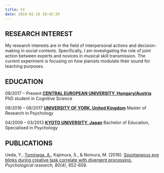 ```yaml
---
title: CV
date: 2019-02-16 10:42:29
---
```


## RESEARCH INTEREST
My research interests are in the field of interpersonal actions and decision-making in social contexts. Specifically, I am investigating the role of joint action between experts and novices in musical skill transmission. The current experiment is focusing on how pianists modulate their sound for teaching purposes.

## EDUCATION
09/2017 – Present
[**CENTRAL EUROPEAN UNIVERSITY, Hungary/Austria**](https://www.ceu.edu/)
PhD student in Cognitive Science

09/2016 – 08/2017
[**UNIVERSITY OF YORK, United Kingdom**](https://www.york.ac.uk/)
Master of Research in Psychology

04/2009 – 03/2013
[**KYOTO UNIVERSITY, Japan**](https://www.kyoto-u.ac.jp/en/)
Bachelor of Education, Specialised in Psychology

## PUBLICATIONS
Ueda, Y., <u>Tominaga, A.</u>, Kajimura, S., & Nomura, M. (2016). [Spontaneous eye blinks during creative task correlate with divergent processing.](https://doi.org/10.1007/s00426-015-0665-x) *Psychological research, 80(4)*, 652-659.